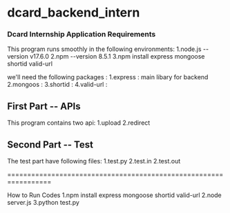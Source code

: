 # dcard_backend_intern

### Dcard Internship Application Requirements

This program runs smoothly in the following environments:
    1.node.js --version v17.6.0
    2.npm     --version 8.5.1
	3.npm install express mongoose shortid valid-url 

we'll need the following packages :
	1.express : main libary for backend
	2.mongoos : 
	3.shortid : 
	4.valid-url : 

## First Part -- APIs
This program contains two api:
	1.upload
    2.redirect

## Second Part -- Test
The test part have following files:
    1.test.py
    2.test.in
    2.test.out

=================================================================

How to Run Codes
	1.npm install express mongoose shortid valid-url
	2.node server.js
	3.python test.py 

